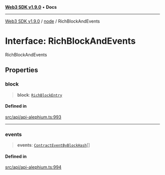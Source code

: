 [**Web3 SDK v1.9.0**](../../../README.md) • **Docs**

***

[Web3 SDK v1.9.0](../../../globals.md) / [node](../README.md) / RichBlockAndEvents

# Interface: RichBlockAndEvents

RichBlockAndEvents

## Properties

### block

> **block**: [`RichBlockEntry`](RichBlockEntry.md)

#### Defined in

[src/api/api-alephium.ts:993](https://github.com/Mystic-Nayy/alephium-web3/blob/ee41f5e0e7d7fb0b155fe62f05b2ac03772895ca/packages/web3/src/api/api-alephium.ts#L993)

***

### events

> **events**: [`ContractEventByBlockHash`](ContractEventByBlockHash.md)[]

#### Defined in

[src/api/api-alephium.ts:994](https://github.com/Mystic-Nayy/alephium-web3/blob/ee41f5e0e7d7fb0b155fe62f05b2ac03772895ca/packages/web3/src/api/api-alephium.ts#L994)
